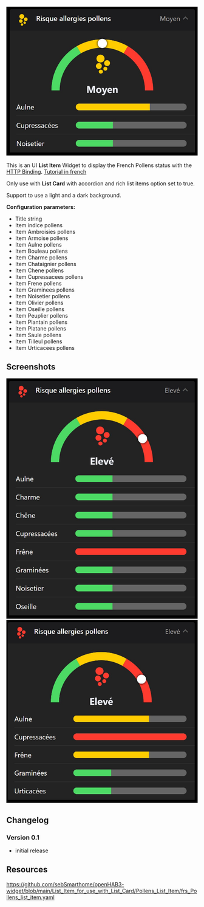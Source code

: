 ![Screen1](https://github.com/sebSmarthome/openHAB3-widget/raw/main/List_Item_for_use_with_List_Card/Pollens_List_Item/screenshots/Pollens.jpg)

This is an UI **List Item** Widget to display the French Pollens status with the [HTTP Binding](https://www.openhab.org/addons/bindings/http/).
[Tutorial in french](https://github.com/sebSmarthome/openHAB3-widget/wiki/)

Only use with **List Card** with accordion and rich list items option set to true.

Support to use a light and a dark background.

**Configuration parameters:**

* Title string
* Item indice pollens
* Item Ambroisies pollens
* Item Armoise pollens
* Item Aulne pollens
* Item Bouleau pollens
* Item Charme pollens
* Item Chataignier pollens
* Item Chene pollens
* Item Cupressacees pollens
* Item Frene pollens
* Item Graminees pollens
* Item Noisetier pollens
* Item Olivier pollens
* Item Oseille pollens
* Item Peuplier pollens
* Item Plantain pollens
* Item Platane pollens
* Item Saule pollens
* Item Tilleul pollens
* Item Urticacees pollens

## Screenshots

![Screen2](https://github.com/sebSmarthome/openHAB3-widget/raw/main/List_Item_for_use_with_List_Card/Pollens_List_Item/screenshots/Pollens2.jpg)
![Screen3](https://github.com/sebSmarthome/openHAB3-widget/raw/main/List_Item_for_use_with_List_Card/Pollens_List_Item/screenshots/Pollens3.jpg)

## Changelog

### Version 0.1

* initial release

## Resources

<https://github.com/sebSmarthome/openHAB3-widget/blob/main/List_Item_for_use_with_List_Card/Pollens_List_Item/frs_Pollens_list_item.yaml>